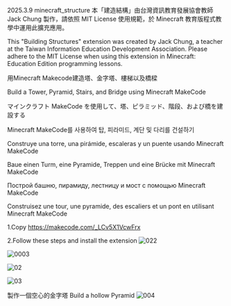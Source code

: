 2025.3.9 minecraft_structure
本「建造結構」由台灣資訊教育發展協會教師 Jack Chung 製作，請依照 MIT License 使用規範，於 Minecraft 教育版程式教學中運用此擴充應用。

This "Building Structures" extension was created by Jack Chung, a teacher at the Taiwan Information Education Development Association. 
Please adhere to the MIT License when using this extension in Minecraft: Education Edition programming lessons.

用Minecraft Makecode建造塔、金字塔、樓梯以及橋樑

Build a Tower, Pyramid, Stairs, and Bridge using Minecraft MakeCode

マインクラフト MakeCode を使用して、塔、ピラミッド、階段、および橋を建設する

Minecraft MakeCode를 사용하여 탑, 피라미드, 계단 및 다리를 건설하기

Construye una torre, una pirámide, escaleras y un puente usando Minecraft MakeCode

Baue einen Turm, eine Pyramide, Treppen und eine Brücke mit Minecraft MakeCode

Построй башню, пирамиду, лестницу и мост с помощью Minecraft MakeCode

Construisez une tour, une pyramide, des escaliers et un pont en utilisant Minecraft MakeCode


1.Copy https://makecode.com/_LCv5X1VcwFrx

2.Follow these steps and install the extension
![022](https://github.com/user-attachments/assets/a4f526d5-2293-41cf-85da-c8681fb0578a)


![0003](https://github.com/user-attachments/assets/cb947959-ba31-4890-b3e6-70e874ea8545)


![02](https://github.com/user-attachments/assets/40563cc3-c272-4d2e-aa0c-ac92181b305b)


![03](https://github.com/user-attachments/assets/747c6046-4284-4e33-9f4d-1dbf4af7024d)

製作一個空心的金字塔 Build a hollow Pyramid
![004](https://github.com/user-attachments/assets/541e805b-66cb-46a9-bc18-b4779368c857)

